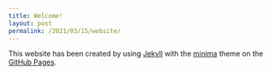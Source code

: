 ```yaml
---
title: Welcome!
layout: post
permalink: /2021/03/15/website/
---
```


This website has been created by using [Jekyll](https://jekyllrb.com/) with the [minima](https://github.com/jekyll/minima) theme on the [GitHub Pages](https://pages.github.com/).
